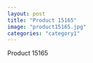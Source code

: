 ```yaml
---
layout: post
title: "Product 15165"
image: "product15165.jpg"
categories: "category1"
---
```

Product 15165
